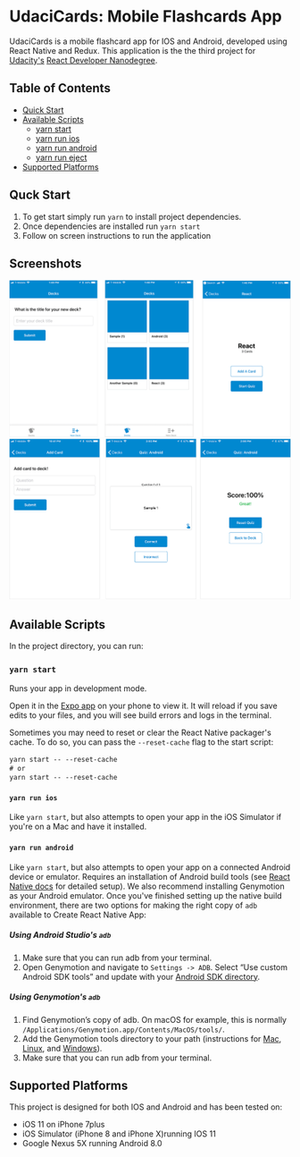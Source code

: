 # UdaciCards: Mobile Flashcards App

UdaciCards is a mobile flashcard app for IOS and Android, developed using React
Native and Redux. This application is the the third project for
[Udacity's](httpd://www.udacity.com)
[React Developer Nanodegree](https://www.udacity.com/course/react-nanodegree--nd019).

## Table of Contents

* [Quick Start](#quick-start)
* [Available Scripts](#available-scripts)
  * [yarn start](#yarn-start)
  * [yarn run ios](#yarn-run-ios)
  * [yarn run android](#yarn-run-android)
  * [yarn run eject](#yarn-run-eject)
* [Supported Platforms](#supported-platforms)

## Quck Start

1. To get start simply run `yarn` to install project dependencies.
2. Once dependencies are installed run `yarn start`
3. Follow on screen instructions to run the application

## Screenshots
<img src="screenshots/udacicards-1.png" >
<img src="screenshots/udacicards-2.png" >


## Available Scripts

In the project directory, you can run:

### `yarn start`

Runs your app in development mode.

Open it in the [Expo app](https://expo.io) on your phone to view it. It will
reload if you save edits to your files, and you will see build errors and logs
in the terminal.

Sometimes you may need to reset or clear the React Native packager's cache. To
do so, you can pass the `--reset-cache` flag to the start script:

```
yarn start -- --reset-cache
# or
yarn start -- --reset-cache
```

#### `yarn run ios`

Like `yarn start`, but also attempts to open your app in the iOS Simulator if
you're on a Mac and have it installed.

#### `yarn run android`

Like `yarn start`, but also attempts to open your app on a connected Android
device or emulator. Requires an installation of Android build tools (see
[React Native docs](https://facebook.github.io/react-native/docs/getting-started.html)
for detailed setup). We also recommend installing Genymotion as your Android
emulator. Once you've finished setting up the native build environment, there
are two options for making the right copy of `adb` available to Create React
Native App:

##### Using Android Studio's `adb`

1. Make sure that you can run adb from your terminal.
2. Open Genymotion and navigate to `Settings -> ADB`. Select “Use custom Android
   SDK tools” and update with your
   [Android SDK directory](https://stackoverflow.com/questions/25176594/android-sdk-location).

##### Using Genymotion's `adb`

1. Find Genymotion’s copy of adb. On macOS for example, this is normally
   `/Applications/Genymotion.app/Contents/MacOS/tools/`.
2. Add the Genymotion tools directory to your path (instructions for
   [Mac](http://osxdaily.com/2014/08/14/add-new-path-to-path-command-line/),
   [Linux](http://www.computerhope.com/issues/ch001647.htm), and
   [Windows](https://www.howtogeek.com/118594/how-to-edit-your-system-path-for-easy-command-line-access/)).
3. Make sure that you can run adb from your terminal.

## Supported Platforms

This project is designed for both IOS and Android and has been tested on:

* iOS 11 on iPhone 7plus
* iOS Simulator (iPhone 8 and iPhone X)running IOS 11
* Google Nexus 5X running Android 8.0
